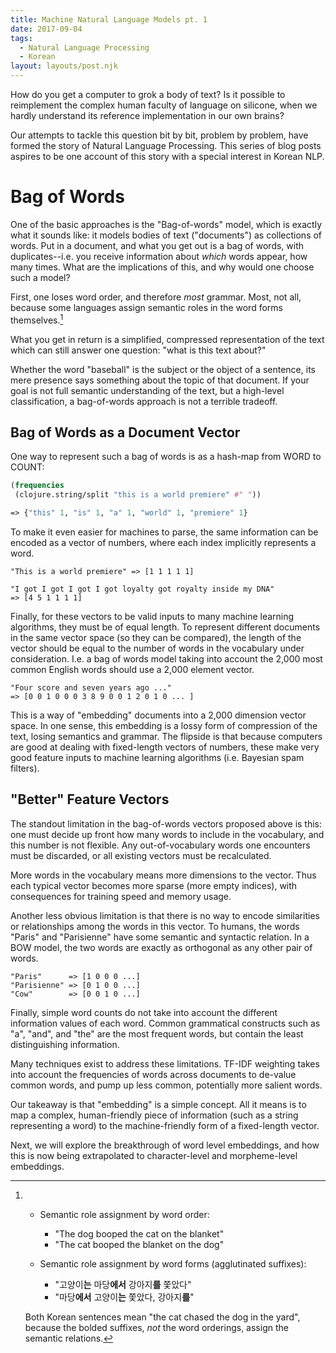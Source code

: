 ```yaml
---
title: Machine Natural Language Models pt. 1
date: 2017-09-04
tags:
  - Natural Language Processing
  - Korean
layout: layouts/post.njk
---
```


How do you get a computer to grok a body of text? Is it possible to reimplement
the complex human faculty of language on silicone, when we hardly understand
its reference implementation in our own brains?

Our attempts to tackle this question bit by bit, problem by problem, have
formed the story of Natural Language Processing. This series of blog posts
aspires to be one account of this story with a special interest in Korean NLP.

# Bag of Words

One of the basic approaches is the "Bag-of-words" model, which is exactly
what it sounds like: it models bodies of text ("documents") as collections of
words. Put in a document, and what you get out is a bag of words, with
duplicates--i.e. you receive information about *which* words appear, how many
times. What are the implications of this, and why would one choose such a
model?

First, one loses word order, and therefore *most* grammar. Most, not all, because
some languages assign semantic roles in the word forms themselves.[^1]

[^1]:- Semantic role assignment by word order:
        - "The dog booped the cat on the blanket"
        - "The cat booped the blanket on the dog"

    - Semantic role assignment by word forms (agglutinated suffixes):
        - "고양이**는** 마당**에서** 강아지**를** 쫓았다"
        - "마당**에서** 고양이**는** 쫓았다, 강아지**를**"

    Both Korean sentences mean "the cat chased the dog in the yard", because the
    bolded suffixes, *not* the word orderings, assign the semantic relations.


What you get in return is a simplified, compressed representation of the text
which can still answer one question: "what is this text about?"

Whether the word "baseball" is the subject or the object of a sentence, its
mere presence says something about the topic of that document. If your goal is
not full semantic understanding of the text, but a high-level classification, a
bag-of-words approach is not a terrible tradeoff.

## Bag of Words as a Document Vector

One way to represent such a bag of words is as a hash-map from WORD to COUNT:

```clojure
(frequencies
 (clojure.string/split "this is a world premiere" #" "))

=> {"this" 1, "is" 1, "a" 1, "world" 1, "premiere" 1}
```

To make it even easier for machines to parse, the same information can be
encoded as a vector of numbers, where each index implicitly represents a word.

```text
"This is a world premiere" => [1 1 1 1 1]
```

```text
"I got I got I got I got loyalty got royalty inside my DNA"
=> [4 5 1 1 1 1]
```

Finally, for these vectors to be valid inputs to many machine learning
algorithms, they must be of equal length. To represent different documents in
the same vector space (so they can be compared), the length of the vector
should be equal to the number of words in the vocabulary under consideration.
I.e. a bag of words model taking into account the 2,000 most common English
words should use a 2,000 element vector.

```text
"Four score and seven years ago ..."
=> [0 0 1 0 0 0 3 8 9 0 0 1 2 0 1 0 ... ]
```

This is a way of "embedding" documents into a 2,000 dimension vector space. In
one sense, this embedding is a lossy form of compression of the text, losing
semantics and grammar. The flipside is that because computers are good at
dealing with fixed-length vectors of numbers, these make very good feature
inputs to machine learning algorithms (i.e. Bayesian spam filters).

## "Better" Feature Vectors

The standout limitation in the bag-of-words vectors proposed above is this: one
must decide up front how many words to include in the vocabulary, and this
number is not flexible. Any out-of-vocabulary words one encounters must be
discarded, or all existing vectors must be recalculated.

More words in the vocabulary means more dimensions to the vector. Thus each
typical vector becomes more sparse (more empty indices), with consequences for
training speed and memory usage.

Another less obvious limitation is that there is no way to encode similarities
or relationships among the words in this vector. To humans, the words "Paris"
and "Parisienne" have some semantic and syntactic relation. In a BOW model, the
two words are exactly as orthogonal as any other pair of words.

```text
"Paris"      => [1 0 0 0 ...]
"Parisienne" => [0 1 0 0 ...]
"Cow"        => [0 0 1 0 ...]
```

Finally, simple word counts do not take into account the different information
values of each word. Common grammatical constructs such as "a", "and", and
"the" are the most frequent words, but contain the least distinguishing
information.

Many techniques exist to address these limitations. TF-IDF weighting takes into
account the frequencies of words across documents to de-value common words, and
pump up less common, potentially more salient words.

Our takeaway is that "embedding" is a simple concept. All it means is to map a
complex, human-friendly piece of information (such as a string representing a
word) to the machine-friendly form of a fixed-length vector.

Next, we will explore the breakthrough of word level embeddings, and how this
is now being extrapolated to character-level and morpheme-level embeddings.

<!-- # The Elegance of Word Embeddings -->

<!-- ## Morpheme based representations -->

<!-- ## Character-level representations -->

